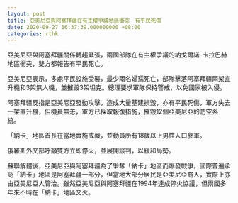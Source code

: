 ```yaml
---
layout: post
title: 亞美尼亞與阿塞拜疆在有主權爭議地區衝突　有平民死傷
date: 2020-09-27 16:37:39.000000000 +08:00
categories: rthk
---
```


亞美尼亞與阿塞拜疆關係轉趨緊張，兩國部隊在有主權爭議的納戈爾諾-卡拉巴赫地區衝突，雙方都報告有平民死亡。

亞美尼亞表示，多處平民設施受襲，最少兩名婦孺死亡，部隊擊落阿塞拜疆兩架直升機和3架無人機，並摧毀3架坦克。總理要求軍隊保持警戒，以免國家被入侵。

阿塞拜疆反指是亞美尼亞發動攻擊，造成大量基建損毀，亦有平民死傷，軍方失去一架直升機，但機員無恙，軍方已採取報復措施，摧毀12個亞美尼亞的防空系統。

「納卡」地區首長在當地實施戒嚴，並動員所有18歲以上男性人口參軍。

俄羅斯外交部呼籲雙方立即停火，並展開談判，以緩和局勢。

蘇聯解體後，亞美尼亞與阿塞拜疆為了爭奪「納卡」地區而爆發戰爭，國際普遍承認「納卡」地區是阿塞拜疆一部分，但當地大部分居民是亞美尼亞裔人，實際上亦由亞美尼亞人管治。雖然亞美尼亞與阿塞拜疆在1994年達成停火協議，但兩國多年來不時在「納卡」地區交火。
